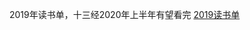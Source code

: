 2019年读书单，十三经2020年上半年有望看完
[2019读书单](https://docs.qq.com/sheet/DVGlYbmd2cEx3V1dR?tab=BB08J2&c=C33A0A0)
